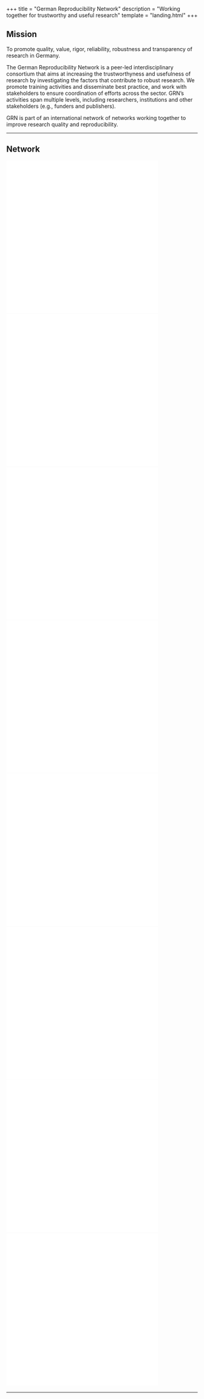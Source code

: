 +++
title = "German Reproducibility Network"
description = "Working together for trustworthy and useful research"
template = "landing.html"
+++

## Mission

To promote quality, value, rigor, reliability, robustness and transparency of research in Germany.

The German Reproducibility Network is a peer-led interdisciplinary consortium that aims at increasing the trustworthyness and usefulness of research by investigating the factors that contribute to robust research. We promote training activities and disseminate best practice, and work with stakeholders to ensure coordination of efforts across the sector. GRN’s activities span multiple levels, including researchers, institutions and other stakeholders (e.g., funders and publishers).

GRN is part of an international network of networks working together to improve research quality and reproducibility.

----

## Network

<img src="placeholder.svg" class="img-thumbnail m-2">
<img src="placeholder.svg" class="img-thumbnail m-2">
<img src="placeholder.svg" class="img-thumbnail m-2">
<img src="placeholder.svg" class="img-thumbnail m-2">
<img src="placeholder.svg" class="img-thumbnail m-2">
<img src="placeholder.svg" class="img-thumbnail m-2">
<img src="placeholder.svg" class="img-thumbnail m-2">
<img src="placeholder.svg" class="img-thumbnail m-2">

----
